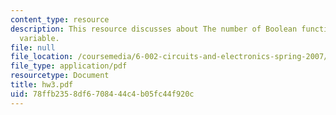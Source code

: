 ```yaml
---
content_type: resource
description: This resource discusses about The number of Boolean functions of one
  variable.
file: null
file_location: /coursemedia/6-002-circuits-and-electronics-spring-2007/78ffb2358df6708444c4b05fc44f920c_hw3.pdf
file_type: application/pdf
resourcetype: Document
title: hw3.pdf
uid: 78ffb235-8df6-7084-44c4-b05fc44f920c
---
```

